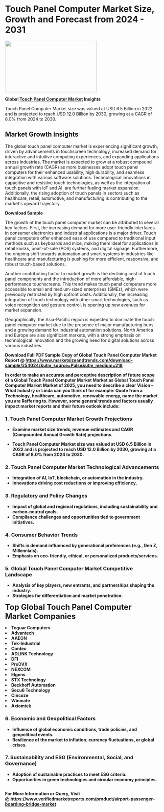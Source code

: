 <H1>Touch Panel Computer Market Size, Growth and Forecast from 2024 - 2031</H1><img class="aligncenter size-medium wp-image-584254" src="https://thirdeyenews.in/wp-content/uploads/2024/09/Global-Market-Research-300x168.jpeg" alt="" width="300" height="168" /><p><strong>Global&nbsp;<a href="https://www.marketsizeandtrends.com/download-sample/254024/&amp;utm_source=Pulse&amp;utm_medium=218">Touch Panel Computer Market</a> Insights</strong></p><p>Touch Panel Computer Market size was valued at USD 6.5 Billion in 2022 and is projected to reach USD 12.0 Billion by 2030, growing at a CAGR of 8.0% from 2024 to 2030.</p><p><h2>Market Growth Insights</h2> <p>The global touch panel computer market is experiencing significant growth, driven by advancements in touchscreen technology, increased demand for interactive and intuitive computing experiences, and expanding applications across industries. The market is expected to grow at a robust compound annual growth rate (CAGR) as more businesses adopt touch panel computers for their enhanced usability, high durability, and seamless integration with various software solutions. Technological innovations in capacitive and resistive touch technologies, as well as the integration of touch panels with IoT and AI, are further fueling market expansion. Additionally, the rising adoption of touch panels in sectors such as healthcare, retail, automotive, and manufacturing is contributing to the market's upward trajectory.</p> <p><strong>Download Sample</strong></p> <p>The growth of the touch panel computer market can be attributed to several key factors. First, the increasing demand for more user-friendly interfaces in consumer electronics and industrial applications is a major driver. Touch panel computers offer enhanced ease of use compared to traditional input methods such as keyboards and mice, making them ideal for applications in retail kiosks, point-of-sale (POS) systems, and digital signage. Furthermore, the ongoing shift towards automation and smart systems in industries like healthcare and manufacturing is pushing for more efficient, responsive, and robust touch-based solutions.</p> <p>Another contributing factor to market growth is the declining cost of touch panel components and the introduction of more affordable, high-performance touchscreens. This trend makes touch panel computers more accessible to small and medium-sized enterprises (SMEs), which were previously restricted by high upfront costs. Additionally, the increasing integration of touch technology with other smart technologies, such as voice recognition and gesture control, is opening up new avenues for market expansion.</p> <p>Geographically, the Asia-Pacific region is expected to dominate the touch panel computer market due to the presence of major manufacturing hubs and a growing demand for industrial automation solutions. North America and Europe are also significant markets, with a strong emphasis on technological innovation and the growing need for digital solutions across various industries.</p> <p><strong></p><p><span class=""><strong>Download Full PDF Sample Copy of Global Touch Panel Computer Market Report</strong> @ <a href="https://www.marketsizeandtrends.com/download-sample/254024/&amp;utm_source=Pulse&amp;utm_medium=218" target="_blank">https://www.marketsizeandtrends.com/download-sample/254024/&amp;utm_source=Pulse&amp;utm_medium=218</a></span></p><p>In order to make an accurate and perceptive description of future scope of a Global&nbsp;Touch Panel Computer Market Market as Global&nbsp;Touch Panel Computer Market Market of 2025, you need to describe a clear Vision &ndash; What Industry or Linda can you think of for example: Quote from a Technology, healthcare, automotive, renewable energy, name the market you are Reffering to. However, some general trends and factors usually impact market reports and their future outlook include:</p><h3>1.&nbsp;<strong>Touch Panel Computer Market Growth Projections</strong></h3><ul><li>Examine market size trends, revenue estimates and CAGR (Compounded Annual Growth Rate) projections.</li><li><p>Touch Panel Computer Market size was valued at USD 6.5 Billion in 2022 and is projected to reach USD 12.0 Billion by 2030, growing at a CAGR of 8.0% from 2024 to 2030.</p></li></ul><h3>2.&nbsp;<strong>Touch Panel Computer Market Technological Advancements</strong></h3><ul><li>Integration of AI, IoT, blockchain, or automation in the industry.</li><li>Innovations driving cost reductions or improving efficiency.</li></ul><h3>3.&nbsp;<strong>Regulatory and Policy Changes</strong></h3><ul><li>Impact of global and regional regulations, including sustainability and carbon-neutral goals.</li><li>Compliance challenges and opportunities tied to government initiatives.</li></ul><h3>4.&nbsp;<strong>Consumer Behavior Trends</strong></h3><ul><li>Shifts in demand influenced by generational preferences (e.g., Gen Z, Millennials).</li><li>Emphasis on eco-friendly, ethical, or personalized products/services.</li></ul><h3>5.&nbsp;<strong>Global Touch Panel Computer Market Competitive Landscape</strong></h3><ul><li>Analysis of key players, new entrants, and partnerships shaping the industry.</li><li>Strategies for differentiation and market penetration.</li></ul><p data-pm-slice="1 1 []"><span style="color: inherit; font-family: inherit; font-size: 25px;">Top Global Touch Panel Computer Market Companies</span></p><div class="" data-test-id=""><p><li>Teguar Computers</li><li> Advantech</li><li> AAEON</li><li> Tek-Industrial</li><li> Contec</li><li> ADLINK Technology</li><li> DFI</li><li> ProDVX</li><li> NEXCOM</li><li> Elgens</li><li> STX Technology</li><li> Beckhoff Automation</li><li> Secu6 Technology</li><li> Cincoze</li><li> Winmate</li><li> Axiomtek</li></p></div><h3>6.&nbsp;<strong>Economic and Geopolitical Factors</strong></h3><ul><li>Influence of global economic conditions, trade policies, and geopolitical events.</li><li>Resilience of the market to inflation, currency fluctuations, or global crises.</li></ul><h3>7.&nbsp;<strong>Sustainability and ESG (Environmental, Social, and Governance)</strong></h3><ul><li>Adoption of sustainable practices to meet ESG criteria.</li><li>Opportunities in green technologies and circular economy principles.</li></ul><h2><strong style="font-size: 14px;">For More Information or Query, Visit @&nbsp;</strong><a style="background-color: #ffffff; font-size: 14px;" href="https://www.marketsizeandtrends.com/report/touch-panel-computer-market/" target="_blank">https://www.verifiedmarketreports.com/product/airport-passenger-boarding-bridge-market</a></h2>
